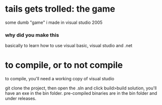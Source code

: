 # tails gets trolled: the game
some dumb "game" i made in visual studio 2005


### why did you make this
basically to learn how to use visual basic, visual studio and .net


# to compile, or to not compile
to compile, you'll need a working copy of visual studio

git clone the project, then open the .sln and click build>build solution, you'll have an exe in the bin folder. pre-compiled binaries are in the bin folder and under releases.
